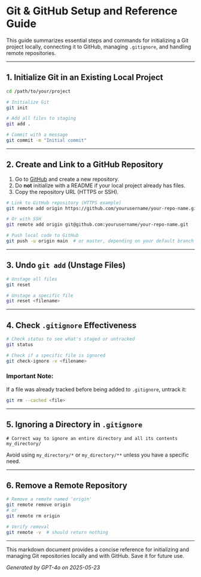 # Git & GitHub Setup and Reference Guide

This guide summarizes essential steps and commands for initializing a Git project locally, connecting it to GitHub, managing `.gitignore`, and handling remote repositories.

---

## 1. Initialize Git in an Existing Local Project

```bash
cd /path/to/your/project

# Initialize Git
git init

# Add all files to staging
git add .

# Commit with a message
git commit -m "Initial commit"
```

---

## 2. Create and Link to a GitHub Repository

1. Go to [GitHub](https://github.com) and create a new repository.
2. Do **not** initialize with a README if your local project already has files.
3. Copy the repository URL (HTTPS or SSH).

```bash
# Link to GitHub repository (HTTPS example)
git remote add origin https://github.com/yourusername/your-repo-name.git

# Or with SSH
git remote add origin git@github.com:yourusername/your-repo-name.git

# Push local code to GitHub
git push -u origin main  # or master, depending on your default branch
```

---

## 3. Undo `git add` (Unstage Files)

```bash
# Unstage all files
git reset

# Unstage a specific file
git reset <filename>
```

---

## 4. Check `.gitignore` Effectiveness

```bash
# Check status to see what's staged or untracked
git status

# Check if a specific file is ignored
git check-ignore -v <filename>
```

### Important Note:

If a file was already tracked before being added to `.gitignore`, untrack it:

```bash
git rm --cached <file>
```

---

## 5. Ignoring a Directory in `.gitignore`

```gitignore
# Correct way to ignore an entire directory and all its contents
my_directory/
```

Avoid using `my_directory/*` or `my_directory/**` unless you have a specific need.

---

## 6. Remove a Remote Repository

```bash
# Remove a remote named 'origin'
git remote remove origin
# or
git remote rm origin

# Verify removal
git remote -v  # should return nothing
```

---

This markdown document provides a concise reference for initializing and managing Git repositories locally and with GitHub. Save it for future use.

*Generated by GPT-4o on 2025-05-23*
